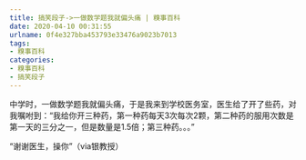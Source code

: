 ```yaml
---
title: 搞笑段子->一做数学题我就偏头痛 | 糗事百科
date: 2020-04-10 00:31:55
urlname: 0f4e327bba453793e33476a9023b7013
tags: 
- 糗事百科
categories:
- 糗事百科
- 搞笑段子
---
```

中学时，一做数学题我就偏头痛，于是我来到学校医务室，医生给了开了些药，对我嘱咐到：“我给你开三种药，第一种药每天3次每次2颗，第二种药的服用次数是第一天的三分之一，但是数量是1.5倍；第三种药。。。”

“谢谢医生，操你”（via银教授）


